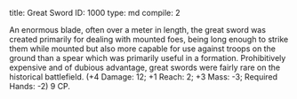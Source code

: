 title:          Great Sword
ID:             1000
type:           md
compile:        2



An enormous blade, often over a meter in length, the great sword was created primarily for dealing with mounted foes, being long enough to strike them while mounted but also more capable for use against troops on the ground than a spear which was primarily useful in a formation. Prohibitively expensive and of dubious advantage, great swords were fairly rare on the historical battlefield. (+4 Damage: 12; +1 Reach: 2; +3 Mass: -3; Required Hands: -2) 9 CP.